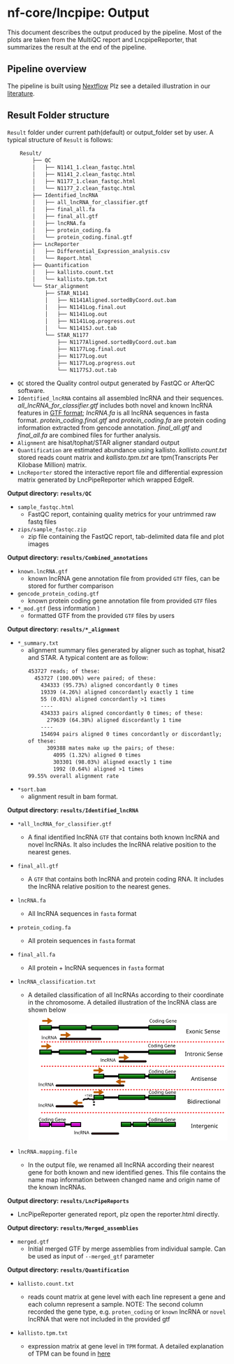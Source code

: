 # nf-core/lncpipe: Output

This document describes the output produced by the pipeline. Most of the plots are taken from the MultiQC report and  LncpipeReporter, that summarizes the result at the end of the pipeline.


## Pipeline overview
The pipeline is built using [Nextflow](https://www.nextflow.io/)
Plz see a detailed illustration in our [literature](https://linkinghub.elsevier.com/retrieve/pii/S1673-8527(18)30117-6). 

## Result Folder structure

`Result` folder under current path(default) or output_folder set by user. A typical structure of `Result` is follows:

        Result/
            ├── QC
            │   ├── N1141_1.clean_fastqc.html
            │   ├── N1141_2.clean_fastqc.html
            │   ├── N1177_1.clean_fastqc.html
            │   └── N1177_2.clean_fastqc.html
            ├── Identified_lncRNA
            │   ├── all_lncRNA_for_classifier.gtf
            │   ├── final_all.fa
            │   ├── final_all.gtf
            │   ├── lncRNA.fa
            │   ├── protein_coding.fa
            │   └── protein_coding.final.gtf
            ├── LncReporter
            │   ├── Differential_Expression_analysis.csv
            │   └── Report.html
            ├── Quantification
            │   ├── kallisto.count.txt
            │   └── kallisto.tpm.txt
            └── Star_alignment
                ├── STAR_N1141
                │   ├── N1141Aligned.sortedByCoord.out.bam
                │   ├── N1141Log.final.out
                │   ├── N1141Log.out
                │   ├── N1141Log.progress.out
                │   └── N1141SJ.out.tab
                └── STAR_N1177
                    ├── N1177Aligned.sortedByCoord.out.bam
                    ├── N1177Log.final.out
                    ├── N1177Log.out
                    ├── N1177Log.progress.out
                    └── N1177SJ.out.tab

* `QC` stored the Quality control output generated by FastQC or AfterQC software.<br>
* `Identified_lncRNA` contains all assembled lncRNA and their sequences. *all_lncRNA_for_classifier.gtf* includes both novel and known lncRNA features in [GTF format](http://www.ensembl.org/info/website/upload/gff.html);
*lncRNA.fa* is all lncRNA sequences in fasta format. *protein_coding.final.gtf* and *protein_coding.fa* are protein coding information extracted from gencode annotation. *final_all.gtf* and *final_all.fa* are combined files for further analysis.<br>
* `Alignment` are hisat/tophat/STAR aligner standard output<br>
* `Quantification` are estimated abundance using kallisto. *kallisto.count.txt* stored reads count matrix and *kallisto.tpm.txt* are tpm(Transcripts Per Kilobase Million) matrix.
* `LncReporter` stored the interactive report file and differential expression matrix generated by LncPipeReporter which wrapped EdgeR.


**Output directory: `results/QC`**

* `sample_fastqc.html`
  * FastQC report, containing quality metrics for your untrimmed raw fastq files
* `zips/sample_fastqc.zip`
  * zip file containing the FastQC report, tab-delimited data file and plot images


**Output directory: `results/Combined_annotations`**  

* `known.lncRNA.gtf`
  * known lncRNA gene annotation file from provided `GTF` files, can be stored for further comparison 
* `gencode_protein_coding.gtf`
  * known protein coding gene annotation file from provided `GTF` files
* `*_mod.gtf` (less information )
  * formatted GTF from the provided `GTF` files by users 

**Output directory: `results/*_alignment`**  

* `*_summary.txt`
  * alignment summary files generated by aligner such as tophat, hisat2 and STAR. A typical content are as follow:  
    ```
    453727 reads; of these:
      453727 (100.00%) were paired; of these:
        434333 (95.73%) aligned concordantly 0 times
        19339 (4.26%) aligned concordantly exactly 1 time
        55 (0.01%) aligned concordantly >1 times
        ----
        434333 pairs aligned concordantly 0 times; of these:
          279639 (64.38%) aligned discordantly 1 time
        ----
        154694 pairs aligned 0 times concordantly or discordantly; of these:
          309388 mates make up the pairs; of these:
            4095 (1.32%) aligned 0 times
            303301 (98.03%) aligned exactly 1 time
            1992 (0.64%) aligned >1 times
    99.55% overall alignment rate 
    ```  
* `*sort.bam`
  * alignment result in bam format.    
      
**Output directory: `results/Identified_lncRNA`**  

* `*all_lncRNA_for_classifier.gtf `
  * A final identified lncRNA `GTF` that contains both known lncRNA and novel lncRNAs. It also includes the lncRNA relative position to the nearest genes.   
  
* `final_all.gtf `
  * A `GTF` that contains both  lncRNA and protein coding RNA. It includes the lncRNA relative position to the nearest genes. 
       
* `lncRNA.fa `
  * All lncRNA sequences in `fasta` format   
  
* `protein_coding.fa`
  * All protein sequences in `fasta` format     
  
* `final_all.fa`
  * All protein + lncRNA sequences in `fasta` format     
   
* `lncRNA_classification.txt`
  * A detailed classification of all lncRNAs according to their coordinate in the chromosome. A detailed illustration of the lncRNA class  are shown below  
   ![image](img/classification.svg)  
   
* `lncRNA.mapping.file`
  * In the output file, we renamed all lncRNA according their nearest gene for both known and new identified genes. This file contains the name map information between changed name and origin name of the known lncRNAs.
     

   
**Output directory: `results/LncPipeReports`**  

  * LncPipeReporter generated report, plz open the reporter.html directly.   
  
**Output directory: `results/Merged_assemblies`** 
 
 * `merged.gtf `
   * Initial merged GTF by merge assemblies from individual sample. Can be used as input of `--merged_gtf` parameter 
      
**Output directory: `results/Quantification`**  

* `kallisto.count.txt `
   * reads count matrix at gene level with each line represent a gene and each column represent a sample. NOTE: The second column recorded the gene type, e.g. `proten_coding` or `known` lncRNA or `novel` lncRNA that were not included in the provided gtf 
      
* `kallisto.tpm.txt`
   * expression matrix at gene level in `TPM` format. A detailed explanation of TPM can be found in [here](https://haroldpimentel.wordpress.com/2014/05/08/what-the-fpkm-a-review-rna-seq-expression-units/)
 





